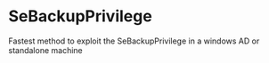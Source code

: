 # SeBackupPrivilege
Fastest method to exploit the SeBackupPrivilege in a windows AD or standalone machine 

